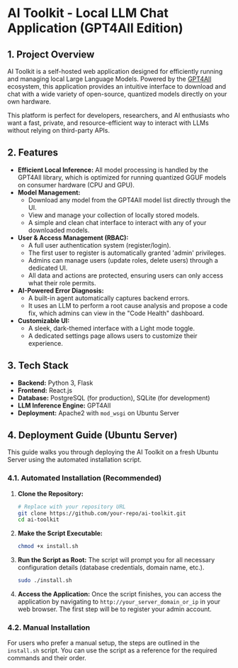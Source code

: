 # AI Toolkit - Local LLM Chat Application (GPT4All Edition)

## 1. Project Overview

AI Toolkit is a self-hosted web application designed for efficiently running and managing local Large Language Models. Powered by the [GPT4All](https://gpt4all.io/) ecosystem, this application provides an intuitive interface to download and chat with a wide variety of open-source, quantized models directly on your own hardware.

This platform is perfect for developers, researchers, and AI enthusiasts who want a fast, private, and resource-efficient way to interact with LLMs without relying on third-party APIs.

## 2. Features

- **Efficient Local Inference:** All model processing is handled by the GPT4All library, which is optimized for running quantized GGUF models on consumer hardware (CPU and GPU).
- **Model Management:**
    - Download any model from the GPT4All model list directly through the UI.
    - View and manage your collection of locally stored models.
    - A simple and clean chat interface to interact with any of your downloaded models.
- **User & Access Management (RBAC):**
    - A full user authentication system (register/login).
    - The first user to register is automatically granted 'admin' privileges.
    - Admins can manage users (update roles, delete users) through a dedicated UI.
    - All data and actions are protected, ensuring users can only access what their role permits.
- **AI-Powered Error Diagnosis:**
    - A built-in agent automatically captures backend errors.
    - It uses an LLM to perform a root cause analysis and propose a code fix, which admins can view in the "Code Health" dashboard.
- **Customizable UI:**
    - A sleek, dark-themed interface with a Light mode toggle.
    - A dedicated settings page allows users to customize their experience.

## 3. Tech Stack

- **Backend:** Python 3, Flask
- **Frontend:** React.js
- **Database:** PostgreSQL (for production), SQLite (for development)
- **LLM Inference Engine:** GPT4All
- **Deployment:** Apache2 with `mod_wsgi` on Ubuntu Server

## 4. Deployment Guide (Ubuntu Server)

This guide walks you through deploying the AI Toolkit on a fresh Ubuntu Server using the automated installation script.

### 4.1. Automated Installation (Recommended)

1.  **Clone the Repository:**
    ```bash
    # Replace with your repository URL
    git clone https://github.com/your-repo/ai-toolkit.git
    cd ai-toolkit
    ```
2.  **Make the Script Executable:**
    ```bash
    chmod +x install.sh
    ```
3.  **Run the Script as Root:**
    The script will prompt you for all necessary configuration details (database credentials, domain name, etc.).
    ```bash
    sudo ./install.sh
    ```
4.  **Access the Application:**
    Once the script finishes, you can access the application by navigating to `http://your_server_domain_or_ip` in your web browser. The first step will be to register your admin account.

### 4.2. Manual Installation

For users who prefer a manual setup, the steps are outlined in the `install.sh` script. You can use the script as a reference for the required commands and their order.
